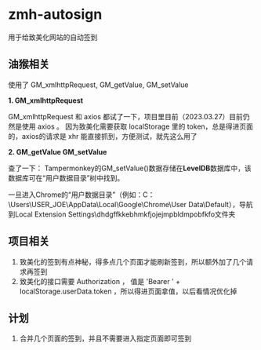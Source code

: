 # zmh-autosign
用于给致美化网站的自动签到


## 油猴相关
使用了 GM_xmlhttpRequest, GM_getValue, GM_setValue


**1. GM_xmlhttpRequest**

GM_xmlhttpRequest 和 axios 都试了一下，项目里目前（2023.03.27）目前仍然是使用 axios 。 因为致美化需要获取 localStorage 里的 token，总是得进页面的，axios的请求是 xhr 能直接抓到，方便测试，就先这么用了

**2. GM_getValue GM_setValue**

查了一下： Tampermonkey的GM_setValue()数据存储在**LevelDB**数据库中，该数据库可在“用户数据目录”树中找到。

一旦进入Chrome的“用户数据目录”（例如：C：\Users\USER_JOE\AppData\Local\Google\Chrome\User Data\Default），导航到Local Extension Settings\dhdgffkkebhmkfjojejmpbldmpobfkfo文件夹


## 项目相关

1. 致美化的签到有点神秘，得多点几个页面才能刷新签到，所以额外加了几个请求再签到
2. 致美化的接口需要 Authorization ， 值是 'Bearer ' + localStorage.userData.token ，所以得进页面拿值，以后看情况优化掉

## 计划

1. 合并几个页面的签到，并且不需要进入指定页面即可签到
